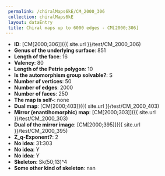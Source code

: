 ```yaml
--- 
 permalink: /chiralMaps6kE/CM_2000_306 
 collection: chiralMaps6kE
 layout: dataEntry
 title: Chiral maps up to 6000 edges - CM[2000;306]
---
```


- **ID**: [CM[2000;306]]({{ site.url }}/test/CM_2000_306)
- **Genus of the underlying surface**: 851
- **Length of the face**: 16
- **Valency**: 80
- **Length of the Petrie polygon**: 10
- **Is the automorphism group solvable?**: S
- **Number of vertices**: 50
- **Number of edges**: 2000
- **Number of faces**: 250
- **The map is self-**: none
- **Dual map**: [CM[2000;403]]({{ site.url }}/test/CM_2000_403)
- **Mirror (enantihomorphic) map**: [CM[2000;303]]({{ site.url }}/test/CM_2000_303)
- **Dual of the mirror image**: [CM[2000;395]]({{ site.url }}/test/CM_2000_395)
- **Z_q-Exponent?**: 2
- **No idea**:  31:303
- **No idea**: Y
- **No idea**: Y
- **Skeleton**: Sk(50;13)^4
- **Some other kind of skeleton**: nan
